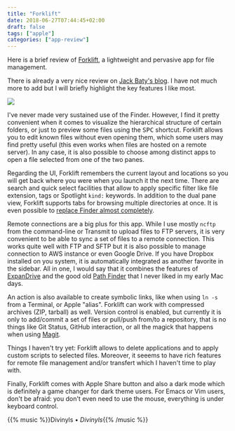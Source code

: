 ```yaml
---
title: "Forklift"
date: 2018-06-27T07:44:45+02:00
draft: false
tags: ["apple"]
categories: ["app-review"]
---
```


Here is a brief review of [Forklift](https://binarynights.com), a lightweight and pervasive app for file management.

<!--more-->

There is already a very nice review on [Jack Baty's blog](https://www.baty.net/2018/forklift-as-a-finder-replacement/). I have not much more to add but I will briefly highlight the key features I like most.

![](/img/2018-06-27-07-54-20.png)

I've never made very sustained use of the Finder. However, I find it pretty convenient when it comes to visualize the hierarchical structure of certain folders, or just to preview some files using the <kbd>SPC</kbd> shortcut. Forklift allows you to edit known files without even opening them, which some users may find pretty useful (this even works when files are hosted on  a remote server). In any case, it is also possible to choose among distinct apps to open a file selected from one of the two panes.

Regarding the UI, Forklift remembers the current layout and locations so you will get back where you were when you launch it the next time. There are search and quick select facilities that allow to apply specific filter like file extension, tags or Spotlight `kind:` keywords. In addition to the dual pane view, Forklift supports tabs for browsing multiple directories at once. It is even possible to [replace Finder almost completely](https://binarynights.com/manual#fileviewer).

Remote connections are a big plus for this app. While I use mostly `ncftp` from the command-line or Transmit to upload files to FTP servers, it is very convenient to be able to sync a set of files to a remote connection. This works quite well with FTP and SFTP but it is also possible to manage connection to AWS instance or even Google Drive. If you have Dropbox installed on you system, it is automatically integrated as another favorite in the sidebar. All in one, I would say that it combines the features of [ExpanDrive](https://www.expandrive.com) and the good old [Path Finder](https://www.expandrive.com) that I never liked in my early Mac days.

An action is also available to create symbolic links, like when using `ln -s` from a Terminal, or Apple "alias". Forklift can work with compressed archives (ZIP, tarball) as well. Version control is enabled, but currently it is only to add/commit a set of files or pull/push from/to a repository, that is no things like Git Status, GitHub interaction, or all the magick that happens when using [Magit](https://magit.vc).

Things I haven't try yet: Forklift allows to delete applications and to apply custom scripts to selected files. Moreover, it seeems to have rich features for remote file management and/or transfert which I haven't time to play with.

Finally, Forklift comes with Apple Share button and also a dark mode which is definitely a game changer for dark theme users. For Emacs or Vim users, don't be afraid: you don't even need to use the mouse, everything is under keyboard control.

{{% music %}}Divinyls • *Divinyls*{{% /music %}}

